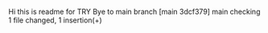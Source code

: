 Hi this is readme for TRY 
Bye to main branch
[main 3dcf379] main checking
 1 file changed, 1 insertion(+)
